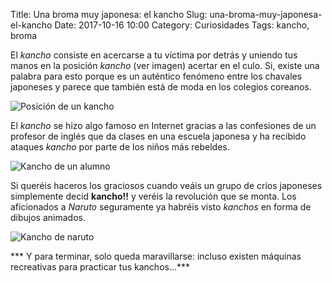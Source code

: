 Title: Una broma muy japonesa: el kancho
Slug: una-broma-muy-japonesa-el-kancho
Date: 2017-10-16 10:00
Category: Curiosidades
Tags: kancho, broma



El *kancho* consiste en acercarse a tu víctima por detrás y uniendo tus manos en la posición *kancho* (ver imagen) acertar en el culo. Si, existe una palabra para esto porque es un auténtico fenómeno entre los chavales japoneses y parece que también está de moda en los colegios coreanos.

![Posición de un kancho]({filename}/images/kancho_pose.jpg)

El *kancho* se hizo algo famoso en Internet gracias a las confesiones de un profesor de inglés que da clases en una escuela japonesa y ha recibido ataques *kancho* por parte de los niños más rebeldes.

![Kancho de un alumno]({filename}/images/kancho_alumno.jpg)

Si queréis haceros los graciosos cuando veáis un grupo de críos japoneses simplemente decid **kancho!!** y veréis la revolución que se monta. Los aficionados a *Naruto* seguramente ya habréis visto *kanchos* en forma de dibujos animados.

![Kancho de naruto]({filename}/images/kancho_naruto.jpg)

*** Y para terminar, solo queda maravillarse: incluso existen máquinas recreativas para practicar tus kanchos...***
 
